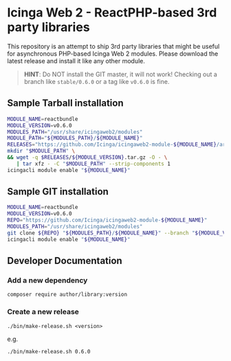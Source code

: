Icinga Web 2 - ReactPHP-based 3rd party libraries
=================================================

This repository is an attempt to ship 3rd party libraries that might be useful
for asynchronous PHP-based Icinga Web 2 modules. Please download the latest
release and install it like any other module.

> **HINT**: Do NOT install the GIT master, it will not work! Checking out a
> branch like `stable/0.6.0` or a tag like `v0.6.0` is fine.

Sample Tarball installation
---------------------------

```sh
MODULE_NAME=reactbundle
MODULE_VERSION=v0.6.0
MODULES_PATH="/usr/share/icingaweb2/modules"
MODULE_PATH="${MODULES_PATH}/${MODULE_NAME}"
RELEASES="https://github.com/Icinga/icingaweb2-module-${MODULE_NAME}/archive"
mkdir "$MODULE_PATH" \
&& wget -q $RELEASES/${MODULE_VERSION}.tar.gz -O - \
   | tar xfz - -C "$MODULE_PATH" --strip-components 1
icingacli module enable "${MODULE_NAME}"
```

Sample GIT installation
-----------------------

```sh
MODULE_NAME=reactbundle
MODULE_VERSION=v0.6.0
REPO="https://github.com/Icinga/icingaweb2-module-${MODULE_NAME}"
MODULES_PATH="/usr/share/icingaweb2/modules"
git clone ${REPO} "${MODULES_PATH}/${MODULE_NAME}" --branch "${MODULE_VERSION}"
icingacli module enable "${MODULE_NAME}"
```

Developer Documentation
-----------------------

### Add a new dependency

    composer require author/library:version

### Create a new release

    ./bin/make-release.sh <version>

e.g.

    ./bin/make-release.sh 0.6.0
